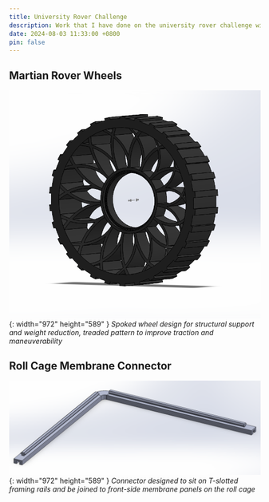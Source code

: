 ```yaml
---
title: University Rover Challenge
description: Work that I have done on the university rover challenge with the ASU SunDevil Robotics Team
date: 2024-08-03 11:33:00 +0800
pin: false
---
```


## Martian Rover Wheels

![Desktop View](/assets/img/MartianRover/SpokeWheels.png){: width="972" height="589" }
_Spoked wheel design for structural support and weight reduction, treaded pattern to improve traction and maneuverability_

## Roll Cage Membrane Connector

![Desktop View](/assets/img/MartianRover/MembraneConnector.png){: width="972" height="589" }
_Connector designed to sit on T-slotted framing rails and be joined to front-side membrane panels on the roll cage_
